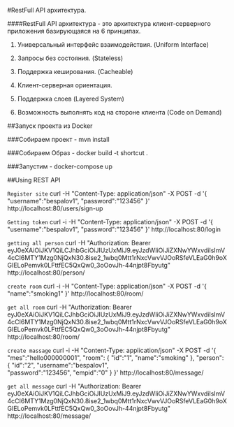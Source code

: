 #RestFull API архитектура.

####RestFull API архитектура - это архитектура клиент-серверного приложения базирующаяся на 6 принципах.

1. Универсальный интерфейс взаимодействия. (Uniform Interface)

2. Запросы без состояния. (Stateless)

3. Поддержка кеширования. (Cacheable)

4. Клиент-серверная ориентация.

5. Поддержка слоев (Layered System)

6. Возможность выполнять код на стороне клиента (Code on Demand)


##Запуск проекта из Docker

###Собираем проект - mvn install

###Собираем Образ - docker build -t shortcut .

###Запустим - docker-compose up


##Using REST API

```Register site```
curl -H "Content-Type: application/json" -X POST -d '{
"username":"bespalov1",
"password":"123456"
}' http://localhost:80/users/sign-up


```Getting token```
curl -i -H "Content-Type: application/json" -X POST -d '{
"username":"bespalov1",
"password":"123456"
}' http://localhost:80/login


```getting all person```
curl -H "Authorization: Bearer eyJ0eXAiOiJKV1QiLCJhbGciOiJIUzUxMiJ9.eyJzdWIiOiJiZXNwYWxvdiIsImV4cCI6MTY1Mzg0NjQxN30.8ise2_1wbq0Mtt1rNxcVwvVJOoRSfeVLEaG0h9oXGIELoPemvk0LFttfEC5QxQw0_3oOovJh-44njpt8Fbyutg" http://localhost:80/person/


```create room```
curl -i -H "Content-Type: application/json" -X POST -d '{
"name":"smoking1"
}' http://localhost:80/room/


```get all room```
curl -H "Authorization: Bearer eyJ0eXAiOiJKV1QiLCJhbGciOiJIUzUxMiJ9.eyJzdWIiOiJiZXNwYWxvdiIsImV4cCI6MTY1Mzg0NjQxN30.8ise2_1wbq0Mtt1rNxcVwvVJOoRSfeVLEaG0h9oXGIELoPemvk0LFttfEC5QxQw0_3oOovJh-44njpt8Fbyutg" http://localhost:80/room/


```create massage```
curl -i -H "Content-Type: application/json" -X POST -d '{
"mes":"hello000000001",
"room": {
"id":"1",
"name":"smoking"
},
"person":   {
"id":"2",
"username":"bespalov1",  
"password":"123456",
"empid":"0"
}
}' http://localhost:80/message/


```get all message```
curl -H "Authorization: Bearer eyJ0eXAiOiJKV1QiLCJhbGciOiJIUzUxMiJ9.eyJzdWIiOiJiZXNwYWxvdiIsImV4cCI6MTY1Mzg0NjQxN30.8ise2_1wbq0Mtt1rNxcVwvVJOoRSfeVLEaG0h9oXGIELoPemvk0LFttfEC5QxQw0_3oOovJh-44njpt8Fbyutg" http://localhost:80/message/
